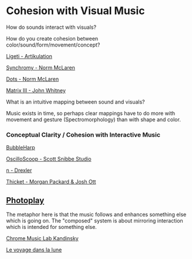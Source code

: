# Cohesion with Visual Music

How do sounds interact with visuals? 

How do you create cohesion between color/sound/form/movement/concept?

[Ligeti - Artikulation](https://www.youtube.com/watch?v=71hNl_skTZQ)

[Synchromy - Norm McLaren](https://www.youtube.com/watch?v=UmSzc8mBJCM)

[Dots - Norm McLaren](https://www.youtube.com/watch?v=E3-vsKwQ0Cg)

[Matrix III - John Whitney](https://www.youtube.com/watch?v=ZrKgyY5aDvA)

What is an intuitive mapping between sound and visuals? 

Music exists in time, so perhaps clear mappings have to do more with movement and gesture (Spectromorphology) than with shape and color.

### Conceptual Clarity / Cohesion with Interactive Music

[BubbleHarp](https://www.youtube.com/watch?v=ly8tgaswRo8)

[OscilloScoop - Scott Snibbe Studio](https://www.youtube.com/watch?v=ymW-_RENMKY)

[n - Drexler](http://www.wakeapp.com/n/en/)

[Thicket - Morgan Packard & Josh Ott](https://www.youtube.com/watch?v=4Xr9ELZSOnc)

## [Photoplay](https://en.wikipedia.org/wiki/Photoplay_music)

The metaphor here is that the music follows and enhances something else which is going on. The "composed" system is about mirroring interaction which is intended for something else. 

[Chrome Music Lab Kandinsky](https://musiclab.chromeexperiments.com/Kandinsky)

[Le voyage dans la lune](https://www.youtube.com/watch?v=lUAD4lKNDI8)